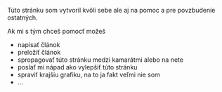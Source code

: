 Túto stránku som vytvoril kvôli sebe ale aj na pomoc a pre povzbudenie ostatných.

Ak mi s tým chceš pomocť možeš

* napísať článok
* preložiť článok
* spropagovať túto stránku medzi kamarátmi alebo na nete
* poslať mi nápad ako vylepšiť túto stránku
* spraviť krajšiu grafiku, na to ja fakt veľmi nie som
* ...
